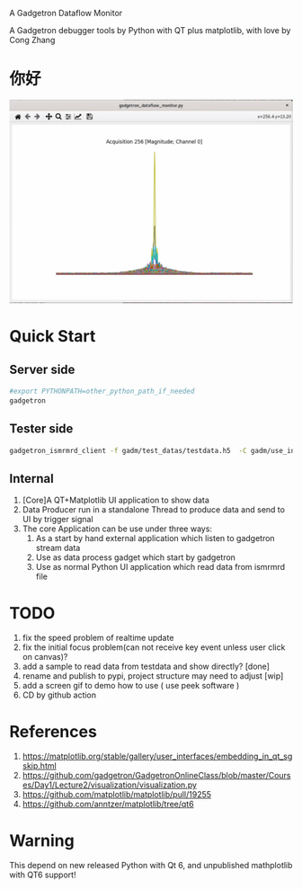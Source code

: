 A Gadgetron Dataflow Monitor

A Gadgetron debugger tools by Python with QT plus matplotlib, with love by Cong Zhang

# 你好

![](你好.jpg)

# Quick Start

## Server side

```bash
#export PYTHONPATH=other_python_path_if_needed
gadgetron
```

## Tester side

```bash
gadgetron_ismrmrd_client -f gadm/test_datas/testdata.h5  -C gadm/use_in_gadgetron_sample/python_monitor_start_automate.xml
```

## Internal

1. [Core]A QT+Matplotlib UI application to show data
2. Data Producer run in a standalone Thread to produce data and send to UI by trigger signal
3. The core Application can be use under three ways:
    1. As a start by hand external application which listen to gadgetron stream data
    2. Use as data process gadget which start by gadgetron
    3. Use as normal Python UI application which read data from ismrmrd file
    
# TODO

1. fix the speed problem of realtime update
2. fix the initial focus problem(can not receive key event unless user click on canvas)?
3. add a sample to read data from testdata and show directly? [done]
4. rename and publish to pypi, project structure may need to adjust [wip]
5. add a screen gif to demo how to use ( use peek software )
6. CD by github action 

# References

1. https://matplotlib.org/stable/gallery/user_interfaces/embedding_in_qt_sgskip.html
2. https://github.com/gadgetron/GadgetronOnlineClass/blob/master/Courses/Day1/Lecture2/visualization/visualization.py
3. https://github.com/matplotlib/matplotlib/pull/19255
4. https://github.com/anntzer/matplotlib/tree/qt6

# Warning

This depend on new released Python with Qt 6, and unpublished mathplotlib with QT6 support!

